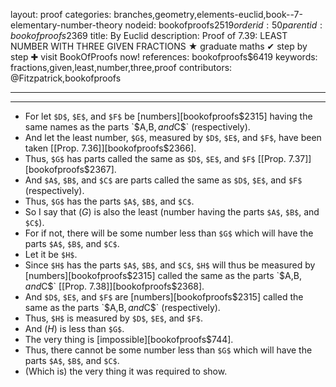 layout: proof
categories: branches,geometry,elements-euclid,book--7-elementary-number-theory
nodeid: bookofproofs$2519
orderid: 50
parentid: bookofproofs$2369
title: By Euclid
description:  Proof of 7.39: LEAST NUMBER WITH THREE GIVEN FRACTIONS &#9733; graduate maths &#10004; step by step &#10010; visit BookOfProofs now!
references: bookofproofs$6419
keywords: fractions,given,least,number,three,proof
contributors: @Fitzpatrick,bookofproofs

---


---



* For let `$D$`, `$E$`, and `$F$` be [numbers][bookofproofs$2315] having the same names as the parts `$A$`, `$B$`, and `$C$` (respectively).
* And let the least number, `$G$`, measured by `$D$`, `$E$`, and `$F$`, have been taken [[Prop. 7.36]][bookofproofs$2366].
* Thus, `$G$` has parts called the same as `$D$`, `$E$`, and `$F$` [[Prop. 7.37]][bookofproofs$2367].
* And `$A$`, `$B$`, and `$C$` are parts called the same as `$D$`, `$E$`, and `$F$` (respectively).
* Thus, `$G$` has the parts `$A$`, `$B$`, and `$C$`.
* So I say that ($G$) is also the least (number having the parts `$A$`, `$B$`, and `$C$`).
* For if not, there will be some number less than `$G$` which will have the parts `$A$`, `$B$`, and `$C$`.
* Let it be `$H$`.
* Since `$H$` has the parts `$A$`, `$B$`, and `$C$`, `$H$` will thus be measured by [numbers][bookofproofs$2315] called the same as the parts `$A$`, `$B$`, and `$C$` [[Prop. 7.38]][bookofproofs$2368].
* And `$D$`, `$E$`, and `$F$` are [numbers][bookofproofs$2315] called the same as the parts `$A$`, `$B$`, and `$C$` (respectively).
* Thus, `$H$` is measured by `$D$`, `$E$`, and `$F$`.
* And ($H$) is less than `$G$`.
* The very thing is [impossible][bookofproofs$744].
* Thus, there cannot be some number less than `$G$` which will have the parts `$A$`, `$B$`, and `$C$`.
* (Which is) the very thing it was required to show.
